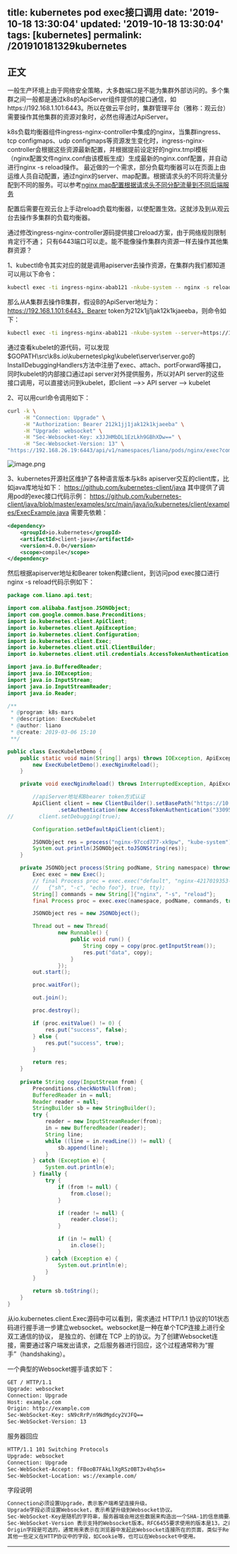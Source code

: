 title: kubernetes pod exec接口调用
date: '2019-10-18 13:30:04'
updated: '2019-10-18 13:30:04'
tags: [kubernetes]
permalink: /201910181329kubernetes
---

## 正文

一般生产环境上由于网络安全策略，大多数端口是不能为集群外部访问的。多个集群之间一般都是通过k8s的ApiServer组件提供的接口通信，如https://192.168.1.101:6443。所以在做云平台时，集群管理平台（雅称：观云台）需要操作其他集群的资源对象时，必然也得通过ApiServer。

k8s负载均衡器组件ingress-nginx-controller中集成的nginx，当集群ingress、tcp configmaps、udp configmaps等资源发生变化时，ingress-nginx-controller会根据这些资源最新配置，并根据提前设定好的nginx.tmpl模板（nginx配置文件nginx.conf由该模板生成）生成最新的nginx.conf配置，并自动进行nginx -s reload操作。
最近做的一个需求，部分负载均衡器可以在页面上由运维人员自动配置，通过nginx的server、map配置。根据请求头的不同将流量分配到不同的服务。可以参考[nginx map配置根据请求头不同分配流量到不同后端服务](https://www.jianshu.com/p/0897e16f7ea2)

配置后需要在观云台上手动reload负载均衡器，以使配置生效。这就涉及到从观云台去操作多集群的负载均衡器。

通过修改ingress-nginx-controller源码提供接口reload方案，由于网络规则限制肯定行不通；
只有6443端口可以走。能不能像操作集群内资源一样去操作其他集群资源？

1、kubectl命令其实对应的就是调用apiserver去操作资源，在集群内我们都知道可以用以下命令：
```sh
kubectl exec -ti ingress-nginx-abab121 -nkube-system -- nginx -s reload
```
那么从A集群去操作B集群，假设B的ApiServer地址为：https://192.168.1.101:6443，Bearer token为212k1jj1jak12k1kjaeeba，则命令如下：
```sh
kubectl exec -ti ingress-nginx-abab121 -nkube-system --server=https://192.168.1.101:6443 --token=212k1jj1jak12k1kjaeeba --insecure-skip-tls-verify=true -- nginx -s reload
```
通过查看kubelet的源代码，可以发现$GOPATH\src\k8s.io\kubernetes\pkg\kubelet\server\server.go的InstallDebuggingHandlers方法中注册了exec、attach、portForward等接口，同时kubelet的内部接口通过api server对外提供服务，所以对API server的这些接口调用，可以直接访问到kubelet，即client -->> API server --> kubelet

2、可以用curl命令调用如下：
```sh
curl -k \
     -H "Connection: Upgrade" \
	 -H "Authorization: Bearer 212k1jj1jak12k1kjaeeba" \
	 -H "Upgrade: websocket" \
	 -H "Sec-Websocket-Key: x3JJHMbDL1EzLkh9GBhXDw==" \
	 -H "Sec-Websocket-Version: 13" \
"https://192.168.26.19:6443/api/v1/namespaces/liano/pods/nginx/exec?command=ls&stdin=true&stout=true&tty=true"
```
![image.png](https://imgconvert.csdnimg.cn/aHR0cHM6Ly91cGxvYWQtaW1hZ2VzLmppYW5zaHUuaW8vdXBsb2FkX2ltYWdlcy85MTM0NzYzLWJkYzg3NWVkNjhjOWNmZTEucG5n?x-oss-process=image/format,png)

3、kubernetes开源社区维护了各种语言版本与k8s apiserver交互的client库，比如java库地址如下：
https://github.com/kubernetes-client/java
其中提供了调用pod的exec接口代码示例：
https://github.com/kubernetes-client/java/blob/master/examples/src/main/java/io/kubernetes/client/examples/ExecExample.java
需要先依赖：
```xml
<dependency>
    <groupId>io.kubernetes</groupId>
    <artifactId>client-java</artifactId>
    <version>4.0.0</version>
    <scope>compile</scope>
</dependency>
````
然后根据apiserver地址和Bearer token构建client，到访问pod exec接口进行nginx -s reload代码示例如下：
```java
package com.liano.api.test;

import com.alibaba.fastjson.JSONObject;
import com.google.common.base.Preconditions;
import io.kubernetes.client.ApiClient;
import io.kubernetes.client.ApiException;
import io.kubernetes.client.Configuration;
import io.kubernetes.client.Exec;
import io.kubernetes.client.util.ClientBuilder;
import io.kubernetes.client.util.credentials.AccessTokenAuthentication;

import java.io.BufferedReader;
import java.io.IOException;
import java.io.InputStream;
import java.io.InputStreamReader;
import java.io.Reader;

/**
 * @program: k8s-mars
 * @description: ExecKubelet
 * @author: liano
 * @create: 2019-03-06 15:10
 **/

public class ExecKubeletDemo {
    public static void main(String[] args) throws IOException, ApiException, InterruptedException {
        new ExecKubeletDemo().execNginxReload();
    }

    private void execNginxReload() throws InterruptedException, ApiException, IOException {

		//apiServer地址和Bbearer token方式认证
        ApiClient client = new ClientBuilder().setBasePath("https://10.10.101.60:6443").setVerifyingSsl(false)
                .setAuthentication(new AccessTokenAuthentication("33095a7b86a7a3462ea45a1410624b")).build();
//        client.setDebugging(true);

        Configuration.setDefaultApiClient(client);

        JSONObject res = process("nginx-97ccd777-xk9pw", "kube-system");
        System.out.println(JSONObject.toJSONString(res));
    }

    private JSONObject process(String podName, String namespace) throws IOException, ApiException, InterruptedException {
        Exec exec = new Exec();
        // final Process proc = exec.exec("default", "nginx-4217019353-k5sn9", new String[]
        //   {"sh", "-c", "echo foo"}, true, tty);
        String[] commands = new String[]{"nginx", "-s", "reload"};
        final Process proc = exec.exec(namespace, podName, commands, true, true);

        JSONObject res = new JSONObject();

        Thread out = new Thread(
                new Runnable() {
                    public void run() {
                        String copy = copy(proc.getInputStream());
                        res.put("data", copy);
                    }
                });
        out.start();

        proc.waitFor();

        out.join();

        proc.destroy();

        if (proc.exitValue() != 0) {
            res.put("success", false);
        } else {
            res.put("success", true);
        }

        return res;
    }
	
	private String copy(InputStream from) {
        Preconditions.checkNotNull(from);
        BufferedReader in = null;
        Reader reader = null;
        StringBuilder sb = new StringBuilder();
        try {
            reader = new InputStreamReader(from);
            in = new BufferedReader(reader);
            String line;
            while ((line = in.readLine()) != null) {
                sb.append(line);
            }
        } catch (Exception e) {
            System.out.println(e);
        } finally {
            try {
                if (from != null) {
                    from.close();
                }

                if (reader != null) {
                    reader.close();
                }

                if (in != null) {
                    in.close();
                }
            } catch (Exception e) {
                System.out.println(e);
            }
        }

        return sb.toString();
    }
}
```
从io.kubernetes.client.Exec源码中可以看到，需求通过 HTTP/1.1 协议的101状态码进行握手进一步建立websocket。websocket是一种在单个TCP连接上进行全双工通信的协议， 是独立的、创建在 TCP 上的协议。为了创建Websocket连接，需要通过客户端发出请求，之后服务器进行回应，这个过程通常称为“握手”（handshaking）。

一个典型的Websocket握手请求如下：

```sh
GET / HTTP/1.1
Upgrade: websocket
Connection: Upgrade
Host: example.com
Origin: http://example.com
Sec-WebSocket-Key: sN9cRrP/n9NdMgdcy2VJFQ==
Sec-WebSocket-Version: 13
```

服务器回应
 ```sh
HTTP/1.1 101 Switching Protocols
Upgrade: websocket
Connection: Upgrade
Sec-WebSocket-Accept: fFBooB7FAkLlXgRSz0BT3v4hq5s=
Sec-WebSocket-Location: ws://example.com/
```

字段说明
```sh
Connection必须设置Upgrade，表示客户端希望连接升级。
Upgrade字段必须设置Websocket，表示希望升级到Websocket协议。
Sec-WebSocket-Key是随机的字符串，服务器端会用这些数据来构造出一个SHA-1的信息摘要。把“Sec-WebSocket-Key”加上一个特殊字符串“258EAFA5-E914-47DA-95CA-C5AB0DC85B11”，然后计算SHA-1摘要，之后进行BASE-64编码，将结果做为“Sec-WebSocket-Accept”头的值，返回给客户端。如此操作，可以尽量避免普通HTTP请求被误认为Websocket协议。
Sec-WebSocket-Version 表示支持的Websocket版本。RFC6455要求使用的版本是13，之前草案的版本均应当弃用。
Origin字段是可选的，通常用来表示在浏览器中发起此Websocket连接所在的页面，类似于Referer。但是，与Referer不同的是，Origin只包含了协议和主机名称。
其他一些定义在HTTP协议中的字段，如Cookie等，也可以在Websocket中使用。
```






---------

